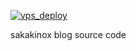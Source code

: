 [![vps_deploy](https://github.com/sakakinox/sakakinox_gatsby_blog/actions/workflows/master.yaml/badge.svg)](https://github.com/sakakinox/sakakinox_gatsby_blog/actions/workflows/master.yaml)
  
sakakinox blog source code